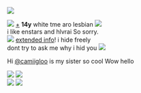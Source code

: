 <img src="https://cdn.discordapp.com/attachments/1021493695759003668/1109739104171724860/IMG_7617.gif">
 
![](https://wilardo.crd.co/assets/images/gallery27/2cecaabb_original.png?v=3a39217c) [+](https://en.pronouns.page/@tebo) **14y** white tme aro lesbian ![](https://mikejima.crd.co/assets/images/shadow/52ec774c_original.gif?v=16e7e82c)  
i like enstars and hlvrai So sorry.  
![](https://mikejima.crd.co/assets/images/shadow/485b8fb5_original.gif?v=16e7e82c) [extended info](https://tebrim.carrd.co/)! i hide freely  
dont try to ask me why i hid you ![](https://cdn.discordapp.com/attachments/729124835296280689/1087785064059916319/image.png)   

Hi [@camiigloo](https://github.com/camiigloo) is my sister so cool Wow hello  

![](https://wilardo.crd.co/assets/images/gallery09/48de10c8_original.gif?v=3a39217c) ![](https://wilardo.crd.co/assets/images/gallery12/8c6124d0_original.gif?v=3a39217c)  
![](https://wilardo.crd.co/assets/images/gallery01/0fdf6f44_original.gif?v=3a39217c) ![](https://wilardo.crd.co/assets/images/gallery25/ac56e3a3_original.gif?v=7ff558b6)
